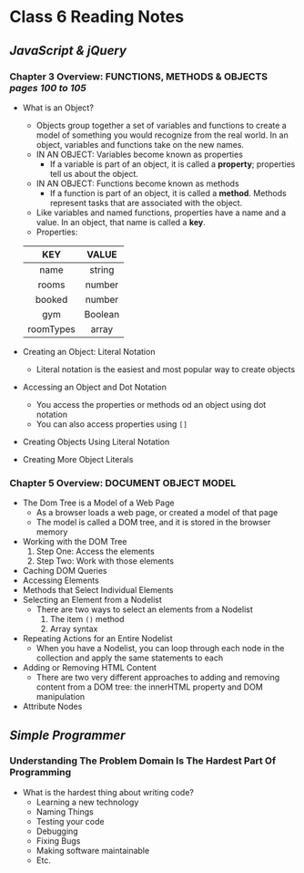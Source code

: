 # **Class 6 Reading Notes**

## *JavaScript & jQuery*

### Chapter 3 Overview: FUNCTIONS, METHODS & OBJECTS *pages 100 to 105*
- What is an Object?
  * Objects group together a set of variables and functions to create a model of something you would recognize from the real world. In an object, variables and functions take on the new names.
  * IN AN OBJECT: Variables become known as properties
    * If a variable is part of an object, it is called a **property**; properties tell us about the object.
  * IN AN OBJECT: Functions become known as methods
    * If a function is part of an object, it is called a **method**. Methods represent tasks that are associated with the object.
  * Like variables and named functions, properties have a name and a value. In an object, that name is called a **key**.
  * Properties:

  | KEY       | VALUE     |
  |:--------: | :--------:|
  | name      | string    |
  | rooms     | number    |
  | booked    | number    |
  | gym       | Boolean   |
  | roomTypes | array     |

- Creating an Object: Literal Notation
  * Literal notation is the easiest and most popular way to create objects
- Accessing an Object and Dot Notation
  * You access the properties or methods od an object using dot notation
  * You can also access properties using `[]`
- Creating Objects Using Literal Notation
- Creating More Object Literals


### Chapter 5 Overview: DOCUMENT OBJECT MODEL
- The Dom Tree is a Model of a Web Page
  * As a browser loads a web page, or created a model of that page
  * The model is called a DOM tree, and it is stored in the browser memory
- Working with the DOM Tree
  1. Step One: Access the elements
  2. Step Two: Work with those elements
- Caching DOM Queries
- Accessing Elements
- Methods that Select Individual Elements
- Selecting an Element from a Nodelist
  * There are two ways to select an elements from a Nodelist
    1. The item `()` method
    2. Array syntax
- Repeating Actions for an Entire Nodelist
  * When you have a Nodelist, you can loop through each node in the collection and apply the same statements to each
- Adding or Removing HTML Content
  * There are two very different approaches to adding and removing content from a DOM tree: the innerHTML property and DOM manipulation
- Attribute Nodes


## *Simple Programmer*

### Understanding The Problem Domain Is The Hardest Part Of Programming
- What is the hardest thing about writing code?
  * Learning a new technology
  * Naming Things
  * Testing your code
  * Debugging
  * Fixing Bugs
  * Making software maintainable
  * Etc.